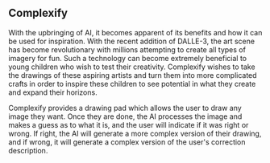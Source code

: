 ## Complexify

With the upbringing of AI, it becomes apparent of its benefits and how it can be used for inspiration. With the recent addition of DALLE-3, the art scene has become revolutionary with millions attempting to create all types of imagery for fun. Such a technology can become extremely beneficial to young children who wish to test their creativity. Complexify wishes to take the drawings of these aspiring artists and turn them into more complicated crafts in order to inspire these children to see potential in what they create and expand their horizons.

Complexify provides a drawing pad which allows the user to draw any image they want. Once they are done, the AI processes the image and makes a guess as to what it is, and the user will indicate if it was right or wrong. If right, the AI will generate a more complex version of their drawing, and if wrong, it will generate a complex version of the user's correction description.